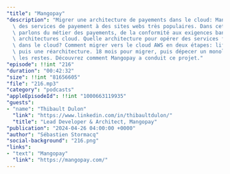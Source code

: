 ```yaml
---
"title": "Mangopay"
"description": "Migrer une architecture de payements dans le cloud: Mangopay fournit\
  \ des services de payement à des sites webs très populaires. Dans cet épisode, nous\
  \ parlons du métier des payements, de la conformité aux exigences bancaires et des\
  \ architectures cloud. Quelle architecture pour opérer des services financiers régulés\
  \ dans le cloud? Comment migrer vers le cloud AWS en deux étapes: lift and shift\
  \ puis une réarchitecture. 18 mois pour migrer, puis dépecer un monolithe et nettoyer\
  \ les restes. Découvrez comment Mangopay a conduit ce projet."
"episode": !!int "216"
"duration": "00:42:32"
"size": !!int "81656605"
"file": "216.mp3"
"category": "podcasts"
"appleEpisodeId": !!int "1000663119935"
"guests":
- "name": "Thibault Dulon"
  "link": "https://www.linkedin.com/in/thibaultdulon/"
  "title": "Lead Developer & Architect, Mangopay"
"publication": "2024-04-26 04:00:00 +0000"
"author": "Sébastien Stormacq"
"social-background": "216.png"
"links":
- "text": "Mangopay"
  "link": "https://mangopay.com/"
---
```


